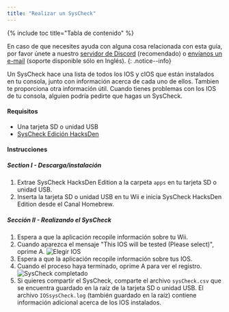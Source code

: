 ```yaml
---
title: "Realizar un SysCheck"
---
```


{% include toc title="Tabla de contenido" %}

En caso de que necesites ayuda con alguna cosa relacionada con esta guía, por favor únete a nuestro [servidor de Discord](https://discord.gg/b4Y7jfD) (recomendado) o [envíanos un e-mail](mailto:support@riiconnect24.net) (soporte disponible sólo en Inglés).
{: .notice--info}

Un SysCheck hace una lista de todos los IOS y cIOS que están instalados en tu consola, junto con información acerca de cada uno de ellos. Tambien te proporciona otra información útil. Cuando tienes problemas con los IOS de tu consola, alguien podría pedirte que hagas un SysCheck.

#### Requisitos

* Una tarjeta SD o unidad USB
* [SysCheck Edición HacksDen](/assets/files/SysCheckHDE.zip)

#### Instrucciones
##### Section I - Descarga/instalación

1. Extrae SysCheck HacksDen Edition a la carpeta `apps` en tu tarjeta SD o unidad USB.
2. Inserta la tarjeta SD o unidad USB en tu Wii e inicia SysCheck HacksDen Edition desde el Canal Homebrew.

##### Sección II - Realizando el SysCheck

1. Espera a que la aplicación recopile información sobre tu Wii.
2. Cuando aparezca el mensaje "This IOS will be tested (Please select)", oprime A. ![Elegir IOS](/images/SysCheck/1.png)
3. Espera a que la aplicación recopile información sobre tus IOS.
4. Cuando el proceso haya terminado, oprime A para ver el registro. ![SysCheck completado](/images/SysCheck/2.png)
5. Si quieres compartir el SysCheck, comparte el archivo `sysCheck.csv` que se encuentra guardado en la raíz de la tarjeta SD o unidad USB. El archivo `IOSsysCheck.log` (también guardado en la raíz) contiene información adicional acerca de los IOS instalados.
